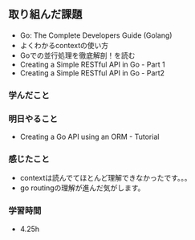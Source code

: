 ## 取り組んだ課題
- Go: The Complete Developers Guide (Golang)　
- よくわかるcontextの使い方
- Goでの並行処理を徹底解剖！を読む
- Creating a Simple RESTful API in Go - Part 1
- Creating a Simple RESTful API in Go - Part2

### 学んだこと

### 明日やること
- Creating a Go API using an ORM - Tutorial

### 感じたこと
- contextは読んでてほとんど理解できなかったです。。。
- go routingの理解が進んだ気がします。

### 学習時間
- 4.25h